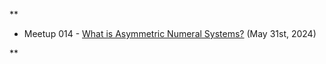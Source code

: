 **

- Meetup 014 - [What is Asymmetric Numeral Systems?](https://kedartatwawadi.github.io/post--ANS/) (May 31st, 2024)
    

**
